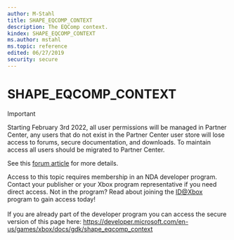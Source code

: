 ```yaml
---
author: M-Stahl
title: SHAPE_EQCOMP_CONTEXT
description: The EQComp context.
kindex: SHAPE_EQCOMP_CONTEXT
ms.author: mstahl
ms.topic: reference
edited: 06/27/2019
security: secure
---
```


# SHAPE_EQCOMP_CONTEXT
> [!IMPORTANT]
> Starting February 3rd 2022, all user permissions will be managed in Partner Center, any users that do not exist in the Partner Center user store will lose access to forums, secure documentation, and downloads. To maintain access all users should be migrated to Partner Center. <p></p>See this <a href="https://forums.xboxlive.com/articles/132187/breaking-change-user-access-for-forums-secure-docu.html">forum article</a> for more details.  

 Access to this topic requires membership in an NDA developer program. Contact your publisher or your Xbox program representative if you need direct access. Not in the program? Read about joining the <a href="https://www.xbox.com/Developers/id">ID@Xbox</a> program to gain access today!  <br/><br/>If you are already part of the developer program you can access the secure version of this page here: <a target="_blank" href="https://developer.microsoft.com/en-us/games/xbox/docs/gdk/shape_eqcomp_context">https://developer.microsoft.com/en-us/games/xbox/docs/gdk/shape_eqcomp_context</a>